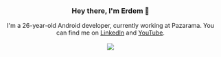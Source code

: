 <h3 align="center">Hey there, I'm Erdem 👋</h3>
<p align="center">
    I'm a 26-year-old Android developer, currently working at Pazarama. You can find me on <a href="https://www.linkedin.com/in/erdemkalyoncu" target="_blank">LinkedIn</a> and <a href="https://youtube.com/c/ErdemKalyoncu" target="_blank">YouTube</a>.
  <br/><br/>
  <a href="https://skillicons.dev">
    <img src="https://skillicons.dev/icons?i=androidstudio,kotlin,flutter,dart,figma,firebase" />
  </a>
</p>

